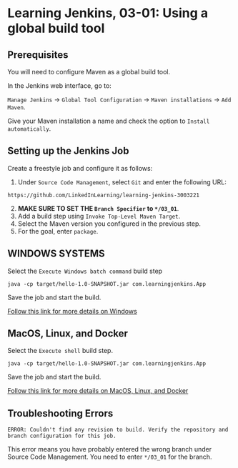 # Learning Jenkins, 03-01: Using a global build tool

## Prerequisites
You will need to configure Maven as a global build tool.

In the Jenkins web interface, go to:

`Manage Jenkins` -> `Global Tool Configuration` -> `Maven installations` -> `Add Maven`.

Give your Maven installation a name and check the option to `Install automatically`.

## Setting up the Jenkins Job
Create a freestyle job and configure it as follows:

1. Under `Source Code Management`, select `Git` and enter the following URL:
```
https://github.com/LinkedInLearning/learning-jenkins-3003221
```
2. **MAKE SURE TO SET THE `Branch Specifier` to `*/03_01`**.
3. Add a build step using `Invoke Top-Level Maven Target`.
4. Select the Maven version you configured in the previous step.
5. For the goal, enter `package`.

## WINDOWS SYSTEMS
Select the `Execute Windows batch command` build step
```
java -cp target/hello-1.0-SNAPSHOT.jar com.learningjenkins.App
```
Save the job and start the build.

[Follow this link for more details on Windows](WINDOWS.md)

## MacOS, Linux, and Docker
Select the `Execute shell` build step.
```
java -cp target/hello-1.0-SNAPSHOT.jar com.learningjenkins.App
```
Save the job and start the build.

[Follow this link for more details on MacOS, Linux, and Docker](MAC_LINUX_DOCKER.md)

## Troubleshooting Errors
```
ERROR: Couldn't find any revision to build. Verify the repository and branch configuration for this job.
```
This error means you have probably entered the wrong branch under Source Code Management.  You need to enter `*/03_01` for the branch.

